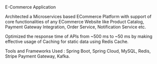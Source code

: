 E-Commerce Application

Architected a Microservices based ECommerce Platform with support of core functionalities of any ECommerce Website like Product Catalog, Payment Gateway Integration, Order Service, Notification Service etc.

Optimized the response time of APIs from ~500 ms to ~50 ms by making effective usage of Caching for static data using Redis Cache.

Tools and Frameworks Used : Spring Boot, Spring Cloud, MySQL, Redis, Stripe Payment Gateway, Kafka.
